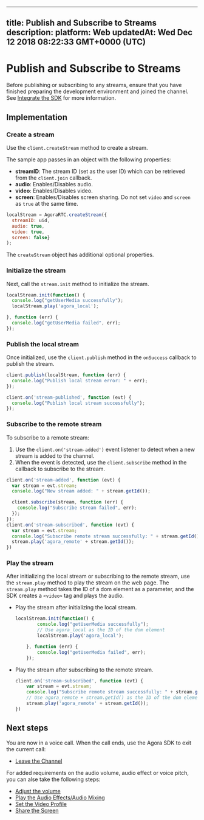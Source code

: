 
---
title: Publish and Subscribe to Streams
description: 
platform: Web
updatedAt: Wed Dec 12 2018 08:22:33 GMT+0000 (UTC)
---
# Publish and Subscribe to Streams
Before publishing or subscribing to any streams, ensure that you have finished preparing the development environment and joined the channel. See [Integrate the SDK](../../en/Video/web_prepare.md) for more information.

## Implementation

### Create a stream
Use the `client.createStream`  method to create a stream.

The sample app passes in an object with the following properties:

- **streamID**: The stream ID (set as the user ID) which can be retrieved from the `client.join` callback.
- **audio**: Enables/Disables audio.
- **video**: Enables/Disables video.
- **screen**: Enables/Disables screen sharing. Do not set `video` and `screen` as `true` at the same time.

```javascript
localStream = AgoraRTC.createStream({
  streamID: uid,
  audio: true,
  video: true,
  screen: false}
);
```

The `createStream` object has additional optional properties. 

### Initialize the stream
Next, call the `stream.init`  method to initialize the stream.

```javascript
localStream.init(function() {
  console.log("getUserMedia successfully");
  localStream.play('agora_local');

}, function (err) {
  console.log("getUserMedia failed", err);
});
```

### Publish the local stream
Once initialized, use the `client.publish` method in the `onSuccess` callback to publish the stream.

```javascript
client.publish(localStream, function (err) {
  console.log("Publish local stream error: " + err);
});

client.on('stream-published', function (evt) {
  console.log("Publish local stream successfully");
});
```

### Subscribe to the remote stream
To subscribe to a remote stream:

1. Use the `client.on('stream-added')` event listener to detect when a new stream is added to the channel.
2. When the event is detected, use the `client.subscribe`  method in the callback to subscribe to the stream.

```javascript
client.on('stream-added', function (evt) {
  var stream = evt.stream;
  console.log("New stream added: " + stream.getId());

  client.subscribe(stream, function (err) {
    console.log("Subscribe stream failed", err);
  });
});
client.on('stream-subscribed', function (evt) {
  var stream = evt.stream;
  console.log("Subscribe remote stream successfully: " + stream.getId());
  stream.play('agora_remote' + stream.getId());
})
```

### Play the stream
After initializing the local stream or subscribing to the remote stream, use the `stream.play`  method to play the stream on the web page. The `stream.play`  method takes the ID of a dom element as a parameter, and the SDK creates a `<video>` tag and plays the audio.

- Play the stream after initializing the local stream.

	```javascript
	localStream.init(function() {
			console.log("getUserMedia successfully");
			// Use agora_local as the ID of the dom element
			localStream.play('agora_local');

		}, function (err) {
			console.log("getUserMedia failed", err);
		});
	```

- Play the stream after subscribing to the remote stream.

	```javascript
	client.on('stream-subscribed', function (evt) {
		var stream = evt.stream;
		console.log("Subscribe remote stream successfully: " + stream.getId());
		// Use agora_remote + stream.getId() as the ID of the dom element
		stream.play('agora_remote' + stream.getId());
	})
	```


## Next steps
You are now in a voice call. When the call ends, use the Agora SDK to exit the current call:

- [Leave the Channel](../../en/Video/leave_web.md)

For added requirements on the audio volume, audio effect or voice pitch, you can alse take the following steps:

- [Adjust the volume](../../en/Video/volume_web.md)
- [Play the Audio Effects/Audio Mixing](../../en/Video/effect_mixing_web.md)
- [Set the Video Profile](../../en/Video/videoProfile_web.md)
- [Share the Screen](../../en/Video/screensharing_web.md)
